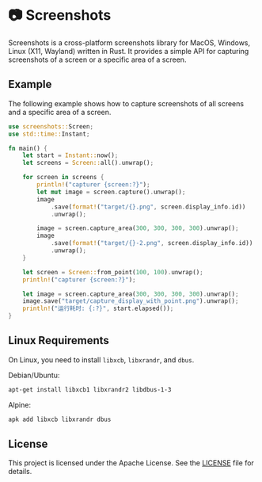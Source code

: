 # 📷 Screenshots

Screenshots is a cross-platform screenshots library for MacOS, Windows, Linux (X11, Wayland) written in Rust. It provides a simple API for capturing screenshots of a screen or a specific area of a screen.

## Example

The following example shows how to capture screenshots of all screens and a specific area of a screen.

```rust
use screenshots::Screen;
use std::time::Instant;

fn main() {
    let start = Instant::now();
    let screens = Screen::all().unwrap();

    for screen in screens {
        println!("capturer {screen:?}");
        let mut image = screen.capture().unwrap();
        image
            .save(format!("target/{}.png", screen.display_info.id))
            .unwrap();

        image = screen.capture_area(300, 300, 300, 300).unwrap();
        image
            .save(format!("target/{}-2.png", screen.display_info.id))
            .unwrap();
    }

    let screen = Screen::from_point(100, 100).unwrap();
    println!("capturer {screen:?}");

    let image = screen.capture_area(300, 300, 300, 300).unwrap();
    image.save("target/capture_display_with_point.png").unwrap();
    println!("运行耗时: {:?}", start.elapsed());
}
```

## Linux Requirements

On Linux, you need to install `libxcb`, `libxrandr`, and `dbus`.

Debian/Ubuntu:

```sh
apt-get install libxcb1 libxrandr2 libdbus-1-3
```

Alpine:

```sh
apk add libxcb libxrandr dbus
```

## License

This project is licensed under the Apache License. See the [LICENSE](LICENSE) file for details.
